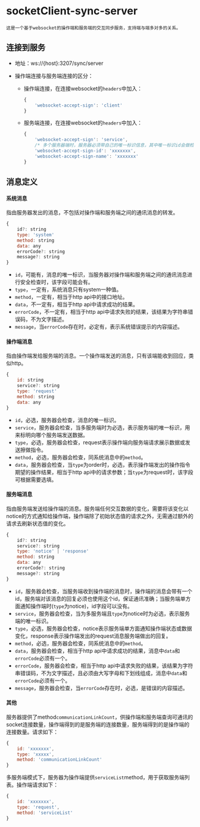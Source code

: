 # socketClient-sync-server
    这是一个基于websocket的操作端和服务端的交互同步服务，支持端与端多对多的关系。
## 连接到服务

- 地址：ws://{host}:3207/sync/server

- 操作端连接与服务端连接的区分：

  - 操作端连接，在连接websocket的`headers`中加入：

    ```js
    {
        'websocket-accept-sign': 'client'
    }
    ```

  - 服务端连接，在连接websocket的`headers`中加入：

    ```js
    {
        'websocket-accept-sign': 'service',
        /* 多个服务器端时，服务器必须带自己的唯一标识信息，其中唯一标识id会做检查 */
        'websocket-accept-sign-id': 'xxxxxxx',
        'websocket-accept-sign-name': 'xxxxxxx'
    }
    ```



## 消息定义



#### 系统消息

指由服务器发出的消息，不包括对操作端和服务端之间的通讯消息的转发。

```js
{
    id?: string
    type: 'system'
    method: string
    data: any
    errorCode?: string
    message?: string
}
```

- `id`，可能有，消息的唯一标识，当服务器对操作端和服务端之间的通讯消息进行安全检查时，该字段可能会有。
- `type`，一定有，系统消息只有system一种值。
- `method`，一定有，相当于http api中的接口地址。
- `data`，不一定有，相当于http api中请求成功的结果。
- `errorCode`，不一定有，相当于http api中请求失败的结果，该结果为字符串错误码，不为文字描述。
- `message`，当`errorCode`存在时，必定有，表示系统错误提示的内容描述。





#### 操作端消息

指由操作端发给服务端的消息。一个操作端发送的消息，只有该端能收到回应，类似http。

```js
{
    id: string
    service?: string
    type: 'request'
    method: string
    data: any
}
```

- `id`，必选，服务器会检查，消息的唯一标识。
- `service`，服务器会检查，当多服务端时为必选，表示服务端的唯一标识，用来标明向哪个服务端发送数据。
- `type`，必选，服务器会检查，request表示操作端向服务端请求展示数据或发送擦做指令。
- `method`，必选，服务器会检查，同系统消息中的`method`。
- `data`，服务器会检查，当`type`为order时，必选，表示操作端发出的操作指令期望的操作结果，相当于http api中的请求参数；当`type`为request时，该字段可根据需要选填。



#### 服务端消息

指由服务端发送给操作端的消息。服务端任何交互数据的变化，需要将该变化以notice的方式通知给操作端，操作端除了初始状态值的请求之外，无需通过额外的请求去刷新状态值的变化。

```js
{
    id?: string
    service?: string
    type: 'notice' | 'response'
    method: string
    data: any
    errorCode?: string
    message?: string
}
```

- `id`，服务器会检查，当服务端收到操作端的消息时，操作端的消息会带有一个id，服务端对该消息的回复必须也使用这个id，保证通讯准确；当服务端单方面通知操作端时(`type`为notice)，id字段可以没有。
- `service`，服务器会检查，当为多服务端且`type`为notice时为必选，表示服务端的唯一标识。
- `type`，必选，服务器会检查，notice表示服务端单方面通知操作端状态或数据变化，response表示操作端发出的request消息服务端做出的回复。
- `method`，必选，服务器会检查，同系统消息中的`method`。
- `data`，服务器会检查，相当于http api中请求成功的结果，消息中`data`和`errorCode`必须有一个。
- `errorCode`，服务器会检查，相当于http api中请求失败的结果，该结果为字符串错误码，不为文字描述，且必须由大写字母和下划线组成，消息中`data`和`errorCode`必须有一个。
- `message`，服务器会检查，当`errorCode`存在时，必选，是错误的内容描述。



#### 其他

服务器提供了method`communicationLinkCount`，供操作端和服务端查询可通讯的socket连接数量，操作端得到的是服务端的连接数量，服务端得到的是操作端的连接数量。请求如下：

```js
{
    id: 'xxxxxxx',
    type: 'xxxxx',
    method: 'communicationLinkCount'
}
```

多服务端模式下，服务器为操作端提供`serviceList`method，用于获取服务端列表。操作端请求如下：

```js
{
    id: 'xxxxxxx',
    type: 'request',
    method: 'serviceList'
}
```

